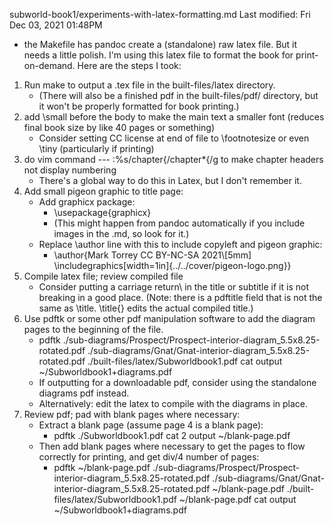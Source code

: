 subworld-book1/experiments-with-latex-formatting.md
Last modified: Fri Dec 03, 2021  01:48PM

* the Makefile has pandoc create a (standalone) raw latex file. But it needs a little polish. I'm using this latex file to format the book for print-on-demand. Here are the steps I took:

1. Run make to output a .tex file in the built-files/latex directory.
	* (There will also be a finished pdf in the built-files/pdf/ directory, but it won't be properly formatted for book printing.)
2. add \small before the body to make the main text a smaller font (reduces final book size by like 40 pages or something)
	* Consider setting CC license at end of file to \footnotesize or even \tiny (particularly if printing)
3. do vim command --- :%s/chapter{/chapter\*{/g to make chapter headers not display numbering
	* There's a global way to do this in Latex, but I don't remember it.
4. Add small pigeon graphic to title page:
	* Add graphicx package:
		* \usepackage{graphicx}
		* (This might happen from pandoc automatically if you include images in the .md, so look for it.)
	* Replace \author line with this to include copyleft and pigeon graphic:
		* \author{Mark Torrey CC BY-NC-SA 2021\\[5mm] \includegraphics[width=1in]{../../cover/pigeon-logo.png}}
5. Compile latex file; review compiled file
	* Consider putting a carriage return\\ in the title or subtitle if it is not breaking in a good place. (Note: there is a pdftitle field that is not the same as \title. \title{} edits the actual compiled title.)
6. Use pdftk or some other pdf manipulation software to add the diagram pages to the beginning of the file.
	* pdftk ./sub-diagrams/Prospect/Prospect-interior-diagram_5.5x8.25-rotated.pdf ./sub-diagrams/Gnat/Gnat-interior-diagram_5.5x8.25-rotated.pdf ./built-files/latex/Subworldbook1.pdf cat output ~/Subworldbook1+diagrams.pdf
	* If outputting for a downloadable pdf, consider using the standalone diagrams pdf instead.
	* Alternatively: edit the latex to compile with the diagrams in place.
7. Review pdf; pad with blank pages where necessary:
	* Extract a blank page (assume page 4 is a blank page):
		* pdftk ./Subworldbook1.pdf cat 2 output ~/blank-page.pdf
	* Then add blank pages where necessary to get the pages to flow correctly for printing, and get div/4 number of pages:
		* pdftk ~/blank-page.pdf ./sub-diagrams/Prospect/Prospect-interior-diagram_5.5x8.25-rotated.pdf ./sub-diagrams/Gnat/Gnat-interior-diagram_5.5x8.25-rotated.pdf ~/blank-page.pdf ./built-files/latex/Subworldbook1.pdf ~/blank-page.pdf cat output ~/Subworldbook1+diagrams.pdf


